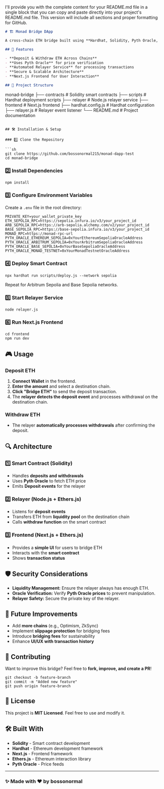 I'll provide you with the complete content for your README.md file in a single block that you can copy and paste directly into your project's README.md file. This version will include all sections and proper formatting for GitHub.

```markdown
# 🏗️ Monad Bridge DApp

A cross-chain ETH bridge built using **Hardhat, Solidity, Pyth Oracle, and a Relayer Service**. This project enables users to transfer ETH between **Ethereum Sepolia, Arbitrum Sepolia, and Base Sepolia** testnets with the help of an automated relayer.

## 🚀 Features

- **Deposit & Withdraw ETH Across Chains**
- **Uses Pyth Oracle** for price verification
- **Automated Relayer Service** for processing transactions
- **Secure & Scalable Architecture**
- **Next.js Frontend for User Interaction**

## 📂 Project Structure
```

monad-bridge
├── contracts # Solidity smart contracts
├── scripts # Hardhat deployment scripts
├── relayer # Node.js relayer service
├── frontend # Next.js frontend
├── hardhat.config.js # Hardhat configuration
├── relayer.js # Relayer event listener
└── README.md # Project documentation

````plaintext

## 🛠️ Installation & Setup

### 1️⃣ Clone the Repository

```sh
git clone https://github.com/bossonormal215/monad-dapp-test
cd monad-bridge
````

### 2️⃣ Install Dependencies

```shellscript
npm install
```

### 3️⃣ Configure Environment Variables

Create a `.env` file in the root directory:

```plaintext
PRIVATE_KEY=your_wallet_private_key
ETH_SEPOLIA_RPC=https://sepolia.infura.io/v3/your_project_id
ARB_SEPOLIA_RPC=https://arb-sepolia.alchemy.com/v2/your_project_id
BASE_SEPOLIA_RPC=https://base-sepolia.infura.io/v3/your_project_id
MONAD_RPC=https://monad-rpc-url
PYTH_ORACLE_ETHEREUM_SEPOLIA=0xYourEthereumSepoliaOracleAddress
PYTH_ORACLE_ARBITRUM_SEPOLIA=0xYourArbitrumSepoliaOracleAddress
PYTH_ORACLE_BASE_SEPOLIA=0xYourBaseSepoliaOracleAddress
PYTH_ORACLE_MONAD_TESTNET=0xYourMonadTestnetOracleAddress
```

### 4️⃣ Deploy Smart Contract

```shellscript
npx hardhat run scripts/deploy.js --network sepolia
```

Repeat for Arbitrum Sepolia and Base Sepolia networks.

### 5️⃣ Start Relayer Service

```shellscript
node relayer.js
```

### 6️⃣ Run Next.js Frontend

```shellscript
cd frontend
npm run dev
```

## 🎮 Usage

### Deposit ETH

1. **Connect Wallet** in the frontend.
2. **Enter the amount** and select a destination chain.
3. **Click "Bridge ETH"** to send the deposit transaction.
4. The **relayer detects the deposit event** and processes withdrawal on the destination chain.

### Withdraw ETH

- The relayer **automatically processes withdrawals** after confirming the deposit.

## 🔍 Architecture

### 1️⃣ Smart Contract (Solidity)

- Handles **deposits and withdrawals**
- Uses **Pyth Oracle** to fetch ETH price
- Emits **Deposit events** for the relayer

### 2️⃣ Relayer (Node.js + Ethers.js)

- Listens for **deposit events**
- Transfers ETH from **liquidity pool** on the destination chain
- Calls **withdraw function** on the smart contract

### 3️⃣ Frontend (Next.js + Ethers.js)

- Provides a **simple UI** for users to bridge ETH
- Interacts with the **smart contract**
- Shows **transaction status**

## 🛡️ Security Considerations

- **Liquidity Management:** Ensure the relayer always has enough ETH.
- **Oracle Verification:** Verify **Pyth Oracle prices** to prevent manipulation.
- **Relayer Safety:** Secure the private key of the relayer.

## 🚀 Future Improvements

- Add **more chains** (e.g., Optimism, ZkSync)
- Implement **slippage protection** for bridging fees
- Introduce **bridging fees** for sustainability
- Enhance **UI/UX with transaction history**

## 🤝 Contributing

Want to improve this bridge? Feel free to **fork, improve, and create a PR**!

```shellscript
git checkout -b feature-branch
git commit -m "Added new feature"
git push origin feature-branch
```

## 📜 License

This project is **MIT Licensed**. Feel free to use and modify it.

## 🛠️ Built With

- **Solidity** - Smart contract development
- **Hardhat** - Ethereum development framework
- **Next.js** - Frontend framework
- **Ethers.js** - Ethereum interaction library
- **Pyth Oracle** - Price feeds

---

### ✨ Made with ❤️ by bossonormal
